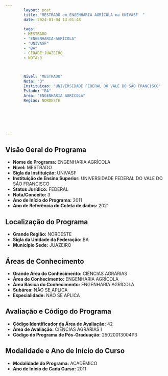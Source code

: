 ```yaml
---
        layout: post
        title: "MESTRADO em ENGENHARIA AGRÍCOLA na UNIVASF  "
        date: 2024-01-04 13:01:48
     
        tags:
        - MESTRADO
        - "ENGENHARIA-AGRÍCOLA"
        - "UNIVASF"
        - "BA"
        - CIDADE:JUAZEIRO
        - NOTA:3
        
       

        Nivel: "MESTRADO"
        Nota: "3"
        Instituicao: "UNIVERSIDADE FEDERAL DO VALE DO SÃO FRANCISCO"
        Estado: "BA"
        Area: "ENGENHARIA AGRÍCOLA"
        Regiao: NORDESTE
        
        
        
        
        
        
---
```

## Visão Geral do Programa
- **Nome do Programa:** ENGENHARIA AGRÍCOLA
- **Nível:** MESTRADO
- **Sigla da Instituição:** UNIVASF
- **Instituição de Ensino Superior:** UNIVERSIDADE FEDERAL DO VALE DO SÃO FRANCISCO
- **Status Jurídico:** FEDERAL
- **Nota/Conceito:** 3
- **Ano de Início do Programa:** 2011
- **Ano de Referência do Coleta de dados:** 2021

## Localização do Programa
- **Grande Região:** NORDESTE
- **Sigla da Unidade da Federação:** BA
- **Município Sede:** JUAZEIRO

## Áreas de Conhecimento
- **Grande Área do Conhecimento:** CIÊNCIAS AGRÁRIAS
- **Área de Conhecimento:** ENGENHARIA AGRÍCOLA
- **Área Básica do Conhecimento:** ENGENHARIA AGRÍCOLA
- **Subárea:** NÃO SE APLICA
- **Especialidade:** NÃO SE APLICA

## Avaliação e Código do Programa
- **Código Identificador da Área de Avaliação:** 42
- **Área de Avaliação:** CIÊNCIAS AGRÁRIAS I
- **Código do Programa de Pós-Graduação:** 25020013004P3


## Modalidade e Ano de Início do Curso
- **Modalidade do Programa:** ACADÊMICO
- **Ano de Início de Cada Curso:** 2011
